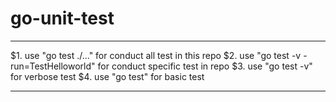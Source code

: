 # go-unit-test
***
   $1. use "go test ./..." for conduct all test in this repo
   $2. use "go test -v -run=TestHelloworld" for conduct specific test in repo
   $3. use "go test -v" for verbose test
   $4. use "go test" for basic test
***
